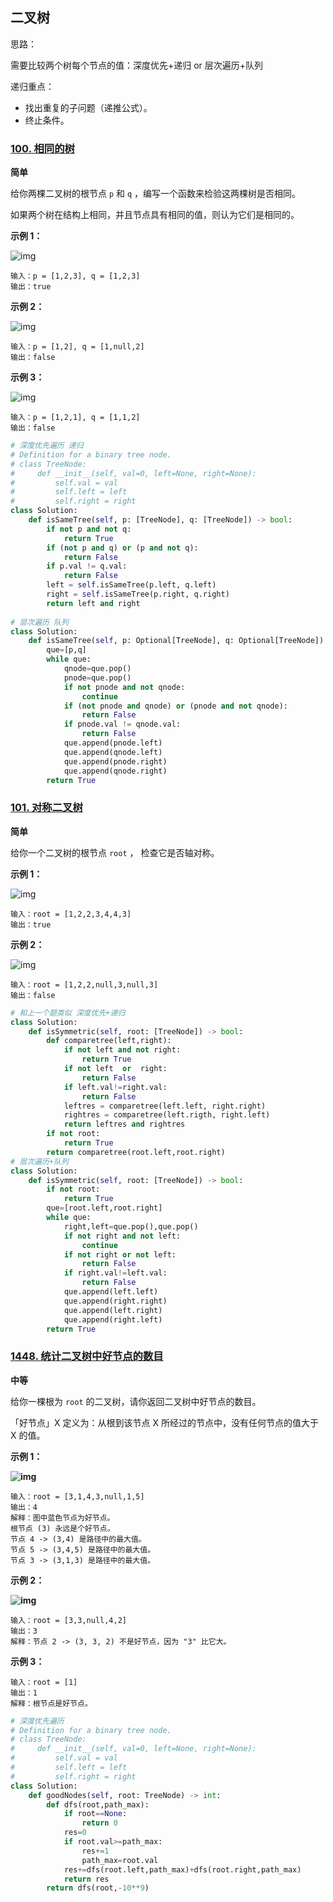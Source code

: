 ## 二叉树

思路：

需要比较两个树每个节点的值：深度优先+递归  or 层次遍历+队列

递归重点：

- 找出重复的子问题（递推公式）。
- 终止条件。

### [100. 相同的树](https://leetcode.cn/problems/same-tree/)

**简单**

给你两棵二叉树的根节点 `p` 和 `q` ，编写一个函数来检验这两棵树是否相同。

如果两个树在结构上相同，并且节点具有相同的值，则认为它们是相同的。

 

**示例 1：**

![img](https://assets.leetcode.com/uploads/2020/12/20/ex1.jpg)

```
输入：p = [1,2,3], q = [1,2,3]
输出：true
```

**示例 2：**

![img](https://assets.leetcode.com/uploads/2020/12/20/ex2.jpg)

```
输入：p = [1,2], q = [1,null,2]
输出：false
```

**示例 3：**

![img](https://assets.leetcode.com/uploads/2020/12/20/ex3.jpg)

```
输入：p = [1,2,1], q = [1,1,2]
输出：false
```

 

```python
# 深度优先遍历 递归
# Definition for a binary tree node.
# class TreeNode:
#     def __init__(self, val=0, left=None, right=None):
#         self.val = val
#         self.left = left
#         self.right = right
class Solution:
    def isSameTree(self, p: [TreeNode], q: [TreeNode]) -> bool:
        if not p and not q:
            return True
        if (not p and q) or (p and not q):
            return False
        if p.val != q.val:
            return False
        left = self.isSameTree(p.left, q.left)
        right = self.isSameTree(p.right, q.right)
        return left and right
    
# 层次遍历 队列
class Solution:
    def isSameTree(self, p: Optional[TreeNode], q: Optional[TreeNode]) -> bool:
        que=[p,q]
        while que:
            qnode=que.pop()
            pnode=que.pop()
            if not pnode and not qnode:
                continue
            if (not pnode and qnode) or (pnode and not qnode):
                return False
            if pnode.val != qnode.val:
                return False
            que.append(pnode.left)
            que.append(qnode.left)
            que.append(pnode.right)
            que.append(qnode.right)
        return True
```

### [101. 对称二叉树](https://leetcode.cn/problems/symmetric-tree/)

**简单**

给你一个二叉树的根节点 `root` ， 检查它是否轴对称。

 

**示例 1：**

![img](https://assets.leetcode.com/uploads/2021/02/19/symtree1.jpg)

```
输入：root = [1,2,2,3,4,4,3]
输出：true
```

**示例 2：**

![img](https://assets.leetcode.com/uploads/2021/02/19/symtree2.jpg)

```
输入：root = [1,2,2,null,3,null,3]
输出：false
```

```python
# 和上一个题类似 深度优先+递归
class Solution:
    def isSymmetric(self, root: [TreeNode]) -> bool:
        def comparetree(left,right):
            if not left and not right:
                return True
            if not left  or  right:
                return False
            if left.val!=right.val:
                return False
            leftres = comparetree(left.left, right.right)
            rightres = comparetree(left.rigth, right.left)
            return leftres and rightres
        if not root:
            return True
        return comparetree(root.left,root.right)
# 层次遍历+队列    
class Solution:
    def isSymmetric(self, root: [TreeNode]) -> bool:
        if not root:
            return True
       	que=[root.left,root.right]
        while que:
            right,left=que.pop(),que.pop()
            if not right and not left:
                continue
            if not right or not left:
                return False
            if right.val!=left.val:
                return False
            que.append(left.left)
            que.append(right.right)
            que.append(left.right)
            que.append(right.left)
        return True
```



### [1448. 统计二叉树中好节点的数目](https://leetcode.cn/problems/count-good-nodes-in-binary-tree/)

**中等**

给你一棵根为 `root` 的二叉树，请你返回二叉树中好节点的数目。

「好节点」X 定义为：从根到该节点 X 所经过的节点中，没有任何节点的值大于 X 的值。

 

**示例 1：**

**![img](https://assets.leetcode-cn.com/aliyun-lc-upload/uploads/2020/05/16/test_sample_1.png)**

```
输入：root = [3,1,4,3,null,1,5]
输出：4
解释：图中蓝色节点为好节点。
根节点 (3) 永远是个好节点。
节点 4 -> (3,4) 是路径中的最大值。
节点 5 -> (3,4,5) 是路径中的最大值。
节点 3 -> (3,1,3) 是路径中的最大值。
```

**示例 2：**

**![img](https://assets.leetcode-cn.com/aliyun-lc-upload/uploads/2020/05/16/test_sample_2.png)**

```
输入：root = [3,3,null,4,2]
输出：3
解释：节点 2 -> (3, 3, 2) 不是好节点，因为 "3" 比它大。
```

**示例 3：**

```
输入：root = [1]
输出：1
解释：根节点是好节点。
```

```python
# 深度优先遍历
# Definition for a binary tree node.
# class TreeNode:
#     def __init__(self, val=0, left=None, right=None):
#         self.val = val
#         self.left = left
#         self.right = right
class Solution:
    def goodNodes(self, root: TreeNode) -> int:
        def dfs(root,path_max):
            if root==None:
                return 0
            res=0
            if root.val>=path_max:
                res+=1
                path_max=root.val
            res+=dfs(root.left,path_max)+dfs(root.right,path_max)
            return res
        return dfs(root,-10**9)
```

